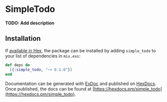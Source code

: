 # SimpleTodo

**TODO: Add description**

## Installation

If [available in Hex](https://hex.pm/docs/publish), the package can be installed
by adding `simple_todo` to your list of dependencies in `mix.exs`:

```elixir
def deps do
  [{:simple_todo, "~> 0.1.0"}]
end
```

Documentation can be generated with [ExDoc](https://github.com/elixir-lang/ex_doc)
and published on [HexDocs](https://hexdocs.pm). Once published, the docs can
be found at [https://hexdocs.pm/simple_todo](https://hexdocs.pm/simple_todo).

